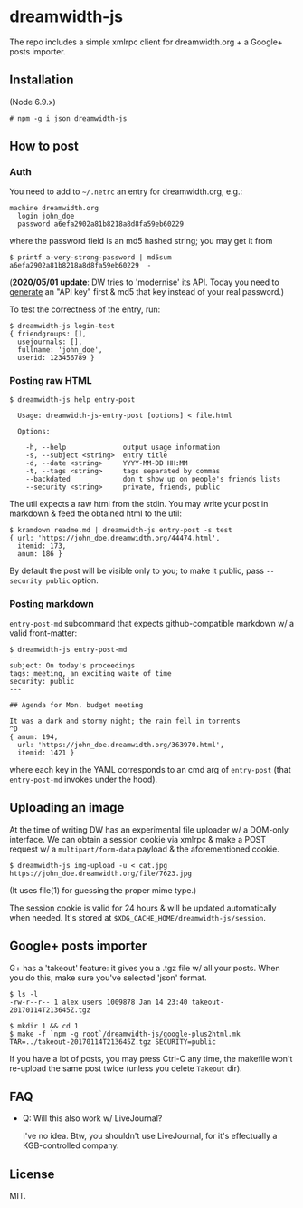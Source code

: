 # dreamwidth-js

The repo includes a simple xmlrpc client for dreamwidth.org + a
Google+ posts importer.

## Installation

(Node 6.9.x)

~~~
# npm -g i json dreamwidth-js
~~~

## How to post

### Auth

You need to add to `~/.netrc` an entry for dreamwidth.org, e.g.:

~~~
machine dreamwidth.org
  login john_doe
  password a6efa2902a81b8218a8d8fa59eb60229
~~~

where the password field is an md5 hashed string; you may get it from

~~~
$ printf a-very-strong-password | md5sum
a6efa2902a81b8218a8d8fa59eb60229  -
~~~

(**2020/05/01 update**: DW tries to 'modernise' its API. Today you
need to [generate](https://www.dreamwidth.org/manage/emailpost) an
"API key" first & md5 that key instead of your real password.)

To test the correctness of the entry, run:

~~~
$ dreamwidth-js login-test
{ friendgroups: [],
  usejournals: [],
  fullname: 'john_doe',
  userid: 123456789 }
~~~

### Posting raw HTML

~~~
$ dreamwidth-js help entry-post

  Usage: dreamwidth-js-entry-post [options] < file.html

  Options:

    -h, --help              output usage information
    -s, --subject <string>  entry title
    -d, --date <string>     YYYY-MM-DD HH:MM
    -t, --tags <string>     tags separated by commas
    --backdated             don't show up on people's friends lists
    --security <string>     private, friends, public
~~~

The util expects a raw html from the stdin. You may write your post in
markdown & feed the obtained html to the util:

~~~
$ kramdown readme.md | dreamwidth-js entry-post -s test
{ url: 'https://john_doe.dreamwidth.org/44474.html',
  itemid: 173,
  anum: 186 }
~~~

By default the post will be visible only to you; to make it public,
pass `--security public` option.

### Posting markdown

`entry-post-md` subcommand that expects github-compatible markdown w/
a valid front-matter:

~~~
$ dreamwidth-js entry-post-md
---
subject: On today's proceedings
tags: meeting, an exciting waste of time
security: public
---

## Agenda for Mon. budget meeting

It was a dark and stormy night; the rain fell in torrents
^D
{ anum: 194,
  url: 'https://john_doe.dreamwidth.org/363970.html',
  itemid: 1421 }
~~~

where each key in the YAML corresponds to an cmd arg of `entry-post`
(that `entry-post-md` invokes under the hood).


## Uploading an image

At the time of writing DW has an experimental file uploader w/ a
DOM-only interface. We can obtain a session cookie via xmlrpc & make a
POST request w/ a `multipart/form-data` payload & the aforementioned
cookie.

~~~
$ dreamwidth-js img-upload -u < cat.jpg
https://john_doe.dreamwidth.org/file/7623.jpg
~~~

(It uses file(1) for guessing the proper mime type.)

The session cookie is valid for 24 hours & will be updated
automatically when needed. It's stored at
`$XDG_CACHE_HOME/dreamwidth-js/session`.


## Google+ posts importer

G+ has a 'takeout' feature: it gives you a .tgz file w/ all your
posts. When you do this, make sure you've selected 'json' format.

~~~
$ ls -l
-rw-r--r-- 1 alex users 1009878 Jan 14 23:40 takeout-20170114T213645Z.tgz

$ mkdir 1 && cd 1
$ make -f `npm -g root`/dreamwidth-js/google-plus2html.mk TAR=../takeout-20170114T213645Z.tgz SECURITY=public
~~~

If you have a lot of posts, you may press Ctrl-C any time, the
makefile won't re-upload the same post twice (unless you delete
`Takeout` dir).


## FAQ

* Q: Will this also work w/ LiveJournal?

	I've no idea. Btw, you shouldn't use LiveJournal, for it's
	effectually a KGB-controlled company.


## License

MIT.

